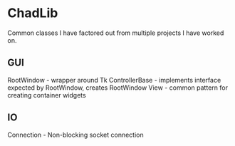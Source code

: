 # ChadLib

Common classes I have factored out from multiple projects I have worked on.

## GUI

RootWindow - wrapper around Tk
ControllerBase - implements interface expected by RootWindow, creates RootWindow
View - common pattern for creating container widgets

## IO

Connection - Non-blocking socket connection

